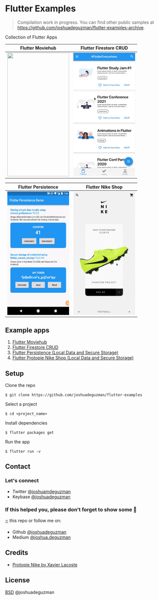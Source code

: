 # Flutter Examples

> Compilation work in progress. You can find other public samples at https://github.com/joshuadeguzman/flutter-examples-archive.

Collection of Flutter Apps

| Flutter Moviehub                                                   | Flutter Firestore CRUD                                                   |
| ------------------------------------------------------------------ | ------------------------------------------------------------------------ |
| <img src="flutter_moviehub/demo_1.gif" width="200" height="400" /> | <img src="flutter_firestore_crud/demo_1.gif" width="200" height="400" /> |


| Flutter Persistence                                                   | Flutter Nike Shop
| ------------------------------------------------------------------------ | --------------------------------------------------------------------- |
| <img src="flutter_persistence/demo_1.gif" width="200" height="400" /> | <img src="flutter_protopie_nike_shop/demo_1.gif" width="200" height="400" /> |

## Example apps

1. [Flutter Moviehub](https://github.com/joshuadeguzman/flutter-examples/tree/flutter_moviehub)
2. [Flutter Firestore CRUD](https://github.com/joshuadeguzman/flutter-examples/tree/flutter_firestore_crud)
3. [Flutter Persistence (Local Data and Secure Storage)](https://github.com/joshuadeguzman/flutter-examples/tree/flutter_persistence)
3. [Flutter Protopie Nike Shop (Local Data and Secure Storage)](https://github.com/joshuadeguzman/flutter-examples/tree/flutter_protopie_nike_shop)

## Setup

Clone the repo

```
$ git clone https://github.com/joshuadeguzman/flutter-examples
```

Select a project

```
$ cd <project_name>
```

Install dependencies

```
$ flutter packages get
```

Run the app

```
$ flutter run -v
```

## Contact

### Let's connect

- Twitter [@joshuamdeguzman](https://twitter.com/joshuadeguzman)
- Keybase [@joshuadeguzman](https://keybase.io/joshuadeguzman)

### If this helped you, please don't forget to show some 💙

[⭐](https://github.com/joshuadeguzman/flutter-examples/stargazers) this repo or follow me on:

- Github [@joshuadeguzman](https://github.com/joshuadeguzman)
- Medium [@joshua.deguzman](https://medium.com/@joshua.deguzman)

## Credits

- [Protopie Nike by Xavier Lacoste](https://cloud.protopie.io/p/j2Fusg5L7dg)

## License

[BSD](LICENSE.md) @joshuadeguzman
